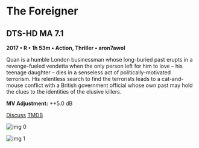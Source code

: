 # The Foreigner

## DTS-HD MA 7.1

**2017 • R • 1h 53m • Action, Thriller • aron7awol**

Quan is a humble London businessman whose long-buried past erupts in a revenge-fueled vendetta when the only person left for him to love – his teenage daughter – dies in a senseless act of politically-motivated terrorism. His relentless search to find the terrorists leads to a cat-and-mouse conflict with a British government official whose own past may hold the clues to the identities of the elusive killers.

**MV Adjustment:** ++5.0 dB

[Discuss](https://www.avsforum.com/threads/bass-eq-for-filtered-movies.2995212/post-56999850)  [TMDB](379149)

![img 0](https://i.imgur.com/5o6nWEx.jpg)

![img 1](https://i.imgur.com/F6ae5nD.png)

